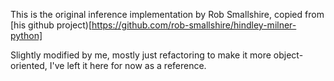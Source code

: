 This is the original inference implementation by Rob Smallshire, copied
from [his github project)[https://github.com/rob-smallshire/hindley-milner-python]

Slightly modified by me, mostly just refactoring to make it more object-oriented,
I've left it here for now as a reference.
